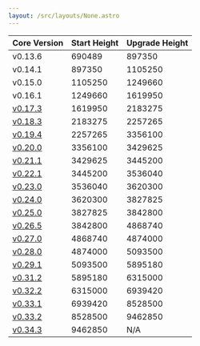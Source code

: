 ```yaml
---
layout: /src/layouts/None.astro
---
```

| Core Version | Start Height | Upgrade Height |
| ------------ | ------------ | -------------- |
| v0.13.6      | 690489       | 897350         |
| v0.14.1      | 897350       | 1105250        |
| v0.15.0      | 1105250      | 1249660        |
| v0.16.1      | 1249660      | 1619950        |
| [v0.17.3](/resources/testnet/upgrades/v17)      | 1619950      | 2183275        |
| [v0.18.3](/resources/testnet/upgrades/v18)      | 2183275      | 2257265        |
| [v0.19.4](/resources/testnet/upgrades/v19)      | 2257265      | 3356100        |
| [v0.20.0](/resources/testnet/upgrades/v20)      | 3356100      | 3429625        |
| [v0.21.1](/resources/testnet/upgrades/v21)      | 3429625      | 3445200        |
| [v0.22.1](/resources/testnet/upgrades/v22)      | 3445200      | 3536040        |
| [v0.23.0](/resources/testnet/upgrades/v23)      | 3536040      | 3620300        |
| [v0.24.0](/resources/testnet/upgrades/v24)      | 3620300      | 3827825        |
| [v0.25.0](/resources/testnet/upgrades/v25)      | 3827825      | 3842800        |
| [v0.26.5](/resources/testnet/upgrades/v26)      | 3842800      | 4868740        |
| [v0.27.0](/resources/testnet/upgrades/v27)      | 4868740      | 4874000        |
| [v0.28.0](/resources/testnet/upgrades/v28)      | 4874000      | 5093500        |
| [v0.29.1](/resources/testnet/upgrades/v29)      | 5093500      | 5895180        |
| [v0.31.2](/resources/testnet/upgrades/v31)      | 5895180      | 6315000        |
| [v0.32.2](/resources/testnet/upgrades/v32)      | 6315000      | 6939420        |
| [v0.33.1](/resources/testnet/upgrades/v33)      | 6939420      | 8528500        |
| [v0.33.2](/resources/testnet/upgrades/v33)      | 8528500      | 9462850        |
| [v0.34.3](/resources/testnet/upgrades/v34)      | 9462850      | N/A            |
